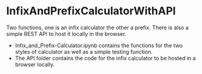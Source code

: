 # InfixAndPrefixCalculatorWithAPI
Two functions, one is an infix calculator the other a prefix. There is also a simple REST API to host it locally in the browser.

- Infix_and_Prefix-Calculator.ipynb contains the functions for the two styles of calculator as well as a simple testing function.
- The API folder contains the code for the infix calculator to be hosted in a browser locally.  
